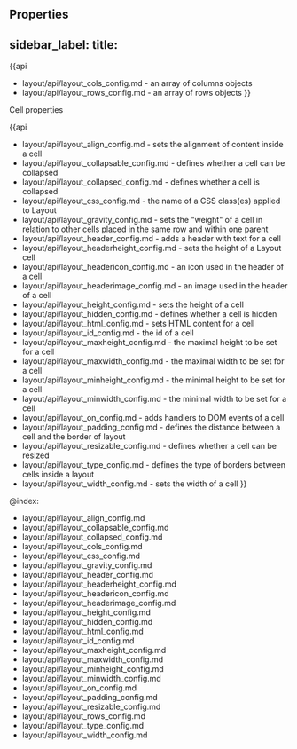 Properties
---
sidebar_label: 
title: 
---          

{{api
- layout/api/layout_cols_config.md - an array of columns objects
- layout/api/layout_rows_config.md - an array of rows objects
}}

<div class='h2'>Cell properties</div>

{{api
- layout/api/layout_align_config.md - sets the alignment of content inside a cell
- layout/api/layout_collapsable_config.md - defines whether a cell can be collapsed
- layout/api/layout_collapsed_config.md - defines whether a cell is collapsed
- layout/api/layout_css_config.md - the name of a CSS class(es) applied to Layout
- layout/api/layout_gravity_config.md - sets the "weight" of a cell in relation to other cells placed in the same row and within one parent
- layout/api/layout_header_config.md - adds a header with text for a cell
- layout/api/layout_headerheight_config.md - sets the height of a Layout cell
- layout/api/layout_headericon_config.md - an icon used in the header of a cell
- layout/api/layout_headerimage_config.md - an image used in the header of a cell
- layout/api/layout_height_config.md - sets the height of a cell
- layout/api/layout_hidden_config.md - defines whether a cell is hidden
- layout/api/layout_html_config.md - sets HTML content for a cell
- layout/api/layout_id_config.md - the id of a cell
- layout/api/layout_maxheight_config.md - the maximal height to be set for a cell
- layout/api/layout_maxwidth_config.md - the maximal width to be set for a cell
- layout/api/layout_minheight_config.md - the minimal height to be set for a cell
- layout/api/layout_minwidth_config.md - the minimal width to be set for a cell
- layout/api/layout_on_config.md - adds handlers to DOM events of a cell
- layout/api/layout_padding_config.md - defines the distance between a cell and the border of layout
- layout/api/layout_resizable_config.md - defines whether a cell can be resized
- layout/api/layout_type_config.md - defines the type of borders between cells inside a layout
- layout/api/layout_width_config.md - sets the width of a cell
}}


@index:
- layout/api/layout_align_config.md
- layout/api/layout_collapsable_config.md
- layout/api/layout_collapsed_config.md
- layout/api/layout_cols_config.md
- layout/api/layout_css_config.md
- layout/api/layout_gravity_config.md
- layout/api/layout_header_config.md
- layout/api/layout_headerheight_config.md
- layout/api/layout_headericon_config.md
- layout/api/layout_headerimage_config.md
- layout/api/layout_height_config.md
- layout/api/layout_hidden_config.md
- layout/api/layout_html_config.md
- layout/api/layout_id_config.md
- layout/api/layout_maxheight_config.md
- layout/api/layout_maxwidth_config.md
- layout/api/layout_minheight_config.md
- layout/api/layout_minwidth_config.md
- layout/api/layout_on_config.md
- layout/api/layout_padding_config.md
- layout/api/layout_resizable_config.md
- layout/api/layout_rows_config.md
- layout/api/layout_type_config.md
- layout/api/layout_width_config.md
